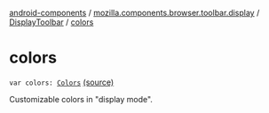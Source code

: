 [android-components](../../index.md) / [mozilla.components.browser.toolbar.display](../index.md) / [DisplayToolbar](index.md) / [colors](./colors.md)

# colors

`var colors: `[`Colors`](-colors/index.md) [(source)](https://github.com/mozilla-mobile/android-components/blob/master/components/browser/toolbar/src/main/java/mozilla/components/browser/toolbar/display/DisplayToolbar.kt#L170)

Customizable colors in "display mode".

